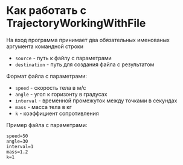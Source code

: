 # Как работать с TrajectoryWorkingWithFile

На вход программа принимает два обязательных именованых аргумента командной строки

* `source` -  путь к файлу с параметрами
* `destination` -  путь для создания файла с результатом

Формат файла с параметрами:

* `speed` - скорость тела в м/с
* `angle` - угол к горизонту в градусах
* `interval` - временной промежуток между точками в секундах
* `mass` - масса тела в кг
* `k` - коэффициент сопротивления

Пример файла с параметрами:

```
speed=50
angle=30
interval=1
mass=1.2
k=1
```